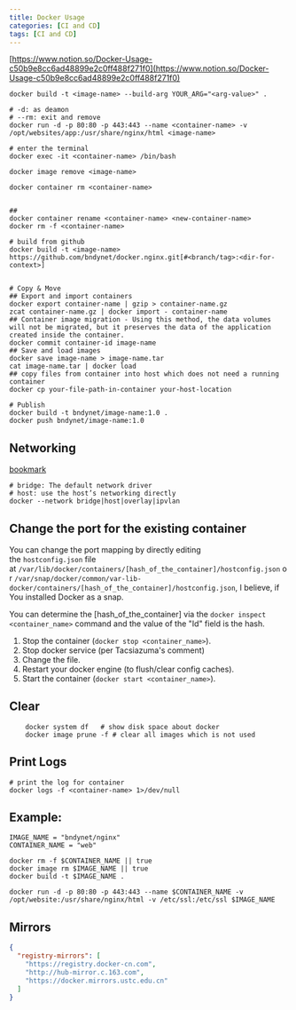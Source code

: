 ```yaml
---
title: Docker Usage
categories: [CI and CD]
tags: [CI and CD]
---
```


[https://www.notion.so/Docker-Usage-c50b9e8cc6ad48899e2c0ff488f271f0](https://www.notion.so/Docker-Usage-c50b9e8cc6ad48899e2c0ff488f271f0)


```shell
docker build -t <image-name> --build-arg YOUR_ARG="<arg-value>" .

# -d: as deamon
# --rm: exit and remove
docker run -d -p 80:80 -p 443:443 --name <container-name> -v /opt/websites/app:/usr/share/nginx/html <image-name>

# enter the terminal
docker exec -it <container-name> /bin/bash

docker image remove <image-name>

docker container rm <container-name>


##
docker container rename <container-name> <new-container-name>
docker rm -f <container-name>

# build from github
docker build -t <image-name> https://github.com/bndynet/docker.nginx.git[#<branch/tag>:<dir-for-context>]


# Copy & Move 
## Export and import containers
docker export container-name | gzip > container-name.gz
zcat container-name.gz | docker import - container-name
## Container image migration - Using this method, the data volumes will not be migrated, but it preserves the data of the application created inside the container.
docker commit container-id image-name
## Save and load images
docker save image-name > image-name.tar
cat image-name.tar | docker load
## copy files from container into host which does not need a running container
docker cp your-file-path-in-container your-host-location

# Publish
docker build -t bndynet/image-name:1.0 .
docker push bndynet/image-name:1.0
```


## Networking


[bookmark](https://docs.docker.com/network/)


```shell
# bridge: The default network driver
# host: use the host’s networking directly
docker --network bridge|host|overlay|ipvlan
```


## Change the port for the existing container


You can change the port mapping by directly editing the `hostconfig.json` file at `/var/lib/docker/containers/[hash_of_the_container]/hostconfig.json` or `/var/snap/docker/common/var-lib-docker/containers/[hash_of_the_container]/hostconfig.json`, I believe, if You installed Docker as a snap.


You can determine the [hash_of_the_container] via the `docker inspect <container_name>` command and the value of the "Id" field is the hash.

1. Stop the container (`docker stop <container_name>`).
2. Stop docker service (per Tacsiazuma's comment)
3. Change the file.
4. Restart your docker engine (to flush/clear config caches).
5. Start the container (`docker start <container_name>`).

## Clear


```shell
	docker system df   # show disk space about docker
	docker image prune -f # clear all images which is not used
```


## Print Logs


```shell
# print the log for container
docker logs -f <container-name> 1>/dev/null
```


## Example:


```shell
IMAGE_NAME = "bndynet/nginx"
CONTAINER_NAME = "web"

docker rm -f $CONTAINER_NAME || true
docker image rm $IMAGE_NAME || true
docker build -t $IMAGE_NAME .

docker run -d -p 80:80 -p 443:443 --name $CONTAINER_NAME -v /opt/website:/usr/share/nginx/html -v /etc/ssl:/etc/ssl $IMAGE_NAME
```


## Mirrors


```json
{
  "registry-mirrors": [
    "https://registry.docker-cn.com",
    "http://hub-mirror.c.163.com",
    "https://docker.mirrors.ustc.edu.cn"
  ]
}
```

